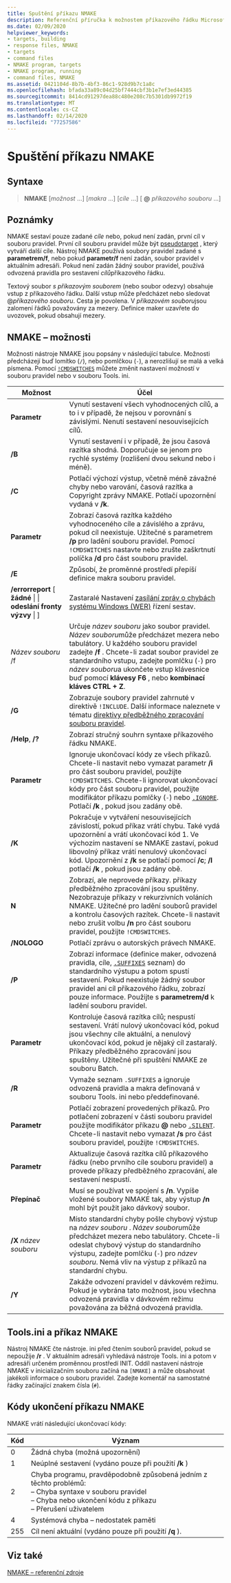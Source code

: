```yaml
---
title: Spuštění příkazu NMAKE
description: Referenční příručka k možnostem příkazového řádku Microsoft NMAKE
ms.date: 02/09/2020
helpviewer_keywords:
- targets, building
- response files, NMAKE
- targets
- command files
- NMAKE program, targets
- NMAKE program, running
- command files, NMAKE
ms.assetid: 0421104d-8b7b-4bf3-86c1-928d9b7c1a8c
ms.openlocfilehash: bfada33a89c04d25bf7444cbf3b1e7ef3ed44385
ms.sourcegitcommit: 8414cd91297dea88c480e208c7b5301db9972f19
ms.translationtype: MT
ms.contentlocale: cs-CZ
ms.lasthandoff: 02/14/2020
ms.locfileid: "77257586"
---
```

# <a name="running-nmake"></a>Spuštění příkazu NMAKE

## <a name="syntax"></a>Syntaxe

> **NMAKE** [*možnost* ...] [*makra* ...] [*cíle* ...] [ **\@** _příkazového souboru_ ...]

## <a name="remarks"></a>Poznámky

NMAKE sestaví pouze zadané *cíle* nebo, pokud není zadán, první cíl v souboru pravidel. První cíl souboru pravidel může být [pseudotarget](description-blocks.md#pseudotargets) , který vytváří další cíle. Nástroj NMAKE používá soubory pravidel zadané s **parametrem/f**, nebo pokud **parametr/f** není zadán, soubor pravidel v aktuálním adresáři. Pokud není zadán žádný soubor pravidel, používá odvozená pravidla pro sestavení *cílů*příkazového řádku.

Textový soubor *s příkazovým souborem* (nebo soubor odezvy) obsahuje vstup z příkazového řádku. Další vstup může předcházet nebo sledovat \@*příkazového souboru*. Cesta je povolena. V *příkazovém souboru*jsou zalomení řádků považovány za mezery. Definice maker uzavřete do uvozovek, pokud obsahují mezery.

## <a name="nmake-options"></a>NMAKE – možnosti

Možnosti nástroje NMAKE jsou popsány v následující tabulce. Možnosti předcházejí buď lomítko (`/`), nebo pomlčkou (`-`), a nerozlišují se malá a velká písmena. Pomocí [`!CMDSWITCHES`](makefile-preprocessing-directives.md) můžete změnit nastavení možností v souboru pravidel nebo v souboru Tools. ini.

| Možnost | Účel |
| ------------ | ------------- |
| **Parametr** | Vynutí sestavení všech vyhodnocených cílů, a to i v případě, že nejsou v porovnání s závislými. Nenutí sestavení nesouvisejících cílů. |
| **/B** | Vynutí sestavení i v případě, že jsou časová razítka shodná. Doporučuje se jenom pro rychlé systémy (rozlišení dvou sekund nebo i méně). |
| **/C** | Potlačí výchozí výstup, včetně méně závažné chyby nebo varování, časová razítka a Copyright zprávy NMAKE. Potlačí upozornění vydaná v **/k**. |
| **Parametr** | Zobrazí časová razítka každého vyhodnoceného cíle a závislého a zprávu, pokud cíl neexistuje. Užitečné s parametrem **/p** pro ladění souboru pravidel. Pomocí `!CMDSWITCHES` nastavte nebo zrušte zaškrtnutí políčka **/d** pro část souboru pravidel. |
| **/E** | Způsobí, že proměnné prostředí přepíší definice makra souboru pravidel. |
| **/errorreport** [ **žádné** &#124; &#124; **odeslání** **fronty** **výzvy** &#124; ] | Zastaralé Nastavení [zasílání zpráv o chybách systému Windows (WER)](/windows/win32/wer/windows-error-reporting) řízení sestav. |
| *Název souboru* /f | Určuje *název souboru* jako soubor pravidel. *Název souboru*může předcházet mezera nebo tabulátory. U každého souboru pravidel zadejte **/f** . Chcete-li zadat soubor pravidel ze standardního vstupu, zadejte pomlčku (`-`) pro *název souboru*a ukončete vstup klávesnice buď pomocí **klávesy F6** , nebo **kombinací kláves CTRL + Z**. |
| **/G** | Zobrazuje soubory pravidel zahrnuté v direktivě `!INCLUDE`. Další informace naleznete v tématu [direktivy předběžného zpracování souboru pravidel](makefile-preprocessing-directives.md). |
| **/Help**, **/?** | Zobrazí stručný souhrn syntaxe příkazového řádku NMAKE. |
| **Parametr** | Ignoruje ukončovací kódy ze všech příkazů. Chcete-li nastavit nebo vymazat parametr **/i** pro část souboru pravidel, použijte `!CMDSWITCHES`. Chcete-li ignorovat ukončovací kódy pro část souboru pravidel, použijte modifikátor příkazu pomlčky (`-`) nebo [`.IGNORE`](dot-directives.md). Potlačí **/k** , pokud jsou zadány obě. |
| **/K** | Pokračuje v vytváření nesouvisejících závislostí, pokud příkaz vrátí chybu. Také vydá upozornění a vrátí ukončovací kód 1. Ve výchozím nastavení se NMAKE zastaví, pokud libovolný příkaz vrátí nenulový ukončovací kód. Upozornění z **/k** se potlačí pomocí **/c**; **/I** potlačí **/k** , pokud jsou zadány obě. |
| **N** | Zobrazí, ale neprovede příkazy. příkazy předběžného zpracování jsou spuštěny. Nezobrazuje příkazy v rekurzivních voláních NMAKE. Užitečné pro ladění souborů pravidel a kontrolu časových razítek. Chcete-li nastavit nebo zrušit volbu **/n** pro část souboru pravidel, použijte `!CMDSWITCHES`. |
| **/NOLOGO** | Potlačí zprávu o autorských právech NMAKE. |
| **/P** | Zobrazí informace (definice maker, odvozená pravidla, cíle, [`.SUFFIXES`](dot-directives.md) seznam) do standardního výstupu a potom spustí sestavení. Pokud neexistuje žádný soubor pravidel ani cíl příkazového řádku, zobrazí pouze informace. Použijte s **parametrem/d** k ladění souboru pravidel. |
| **Parametr** | Kontroluje časová razítka cílů; nespustí sestavení. Vrátí nulový ukončovací kód, pokud jsou všechny cíle aktuální, a nenulový ukončovací kód, pokud je nějaký cíl zastaralý. Příkazy předběžného zpracování jsou spuštěny. Užitečné při spuštění NMAKE ze souboru Batch. |
| **/R** | Vymaže seznam `.SUFFIXES` a ignoruje odvozená pravidla a makra definovaná v souboru Tools. ini nebo předdefinované. |
| **Parametr** | Potlačí zobrazení provedených příkazů. Pro potlačení zobrazení v části souboru pravidel použijte modifikátor příkazu **\@** nebo [`.SILENT`](dot-directives.md). Chcete-li nastavit nebo vymazat **/s** pro část souboru pravidel, použijte `!CMDSWITCHES`. |
| **Parametr** | Aktualizuje časová razítka cílů příkazového řádku (nebo prvního cíle souboru pravidel) a provede příkazy předběžného zpracování, ale sestavení nespustí. |
| **Přepínač** | Musí se používat ve spojení s **/n**. Vypíše vložené soubory NMAKE tak, aby výstup **/n** mohl být použit jako dávkový soubor. |
| **/X** *název souboru* | Místo standardní chyby pošle chybový výstup na *název souboru* . *Název souboru*může předcházet mezera nebo tabulátory. Chcete-li odeslat chybový výstup do standardního výstupu, zadejte pomlčku (`-`) pro *název souboru*. Nemá vliv na výstup z příkazů na standardní chybu. |
| **/Y** | Zakáže odvození pravidel v dávkovém režimu. Pokud je vybrána tato možnost, jsou všechna odvozená pravidla v dávkovém režimu považována za běžná odvozená pravidla. |

## <a name="toolsini-and-nmake"></a>Tools.ini a příkaz NMAKE

Nástroj NMAKE čte nástroje. ini před čtením souborů pravidel, pokud se nepoužije **/r** . V aktuálním adresáři vyhledává nástroje Tools. ini a potom v adresáři určeném proměnnou prostředí INIT. Oddíl nastavení nástroje NMAKE v inicializačním souboru začíná na `[NMAKE]` a může obsahovat jakékoli informace o souboru pravidel. Zadejte komentář na samostatné řádky začínající znakem čísla (`#`).

## <a name="exit-codes-from-nmake"></a>Kódy ukončení příkazu NMAKE

NMAKE vrátí následující ukončovací kódy:

| Kód | Význam |
| ---------- | ------------- |
| 0 | Žádná chyba (možná upozornění) |
| 1 | Neúplné sestavení (vydáno pouze při použití **/k** ) |
| 2 | Chyba programu, pravděpodobně způsobená jedním z těchto problémů:<br /> – Chyba syntaxe v souboru pravidel<br /> – Chyba nebo ukončení kódu z příkazu<br /> – Přerušení uživatelem |
| 4 | Systémová chyba – nedostatek paměti |
| 255 | Cíl není aktuální (vydáno pouze při použití **/q** ). |

## <a name="see-also"></a>Viz také

[NMAKE – referenční zdroje](nmake-reference.md)
